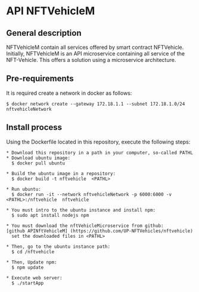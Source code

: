 # API NFTVehicleM
## General description
  NFTVehicleM contain all services offered by smart contract NFTVehicle. Initially, NFTVehicleM is an API microservice containing all service of the NFT-Vehicle. This offers a solution using a microservice architecture.

## Pre-requirements
  It is required create a network in docker as follows:

    $ docker network create --gateway 172.18.1.1 --subnet 172.18.1.0/24 nftvehicleNetwork
 
## Install process
  Using the Dockerfile located in this repository, execute the following steps:

    * Download this repository in a path in your computer, so-called PATHL
    * Download ubuntu image:
      $ docker pull ubuntu
    
    * Build the ubuntu image in a repository:
      $ docker build -t nftvehicle  <PATHL>

    * Run ubuntu: 
      $ docker run -it --network nftvehicleNetwork -p 6000:6000 -v <PATHL>:/nftvehicle  nftvehicle

    * You must intro to the ubuntu instance and install npm:
      $ sudo apt install nodejs npm
    
    * You must download the nftVehicleMicroservice from github:
    [github APINftVehicleM] (https://github.com/UP-NFTVehicles/nftvehicle)      
      set the downloaded files in <PATHL>

    * Then, go to the ubuntu instance path:
      $ cd /nftvehicle

    * Then, Update npm:
      $ npm update
    
    * Execute web server:
      $ ./startApp
